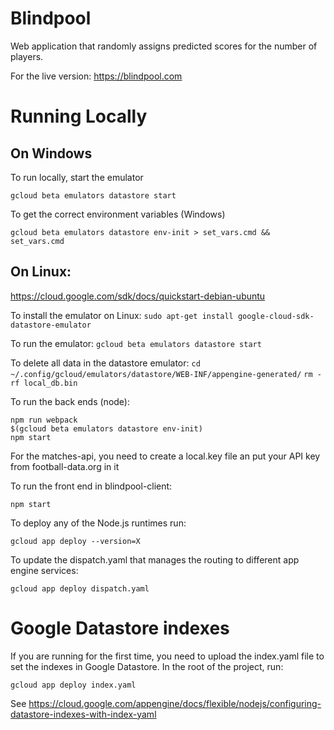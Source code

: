 # Blindpool
Web application that randomly assigns predicted scores for the number of players.

For the live version:
https://blindpool.com

# Running Locally
## On Windows
To run locally, start the emulator

```gcloud beta emulators datastore start```

To get the correct environment variables (Windows)

```gcloud beta emulators datastore env-init > set_vars.cmd && set_vars.cmd```

## On Linux:
https://cloud.google.com/sdk/docs/quickstart-debian-ubuntu

To install the emulator on Linux:
```sudo apt-get install google-cloud-sdk-datastore-emulator```

To run the emulator:
```gcloud beta emulators datastore start```

To delete all data in the datastore emulator:
```cd ~/.config/gcloud/emulators/datastore/WEB-INF/appengine-generated/```
```rm -rf local_db.bin```

To run the back ends (node):

```
npm run webpack
$(gcloud beta emulators datastore env-init)
npm start
```

For the matches-api, you need to create a local.key file an put your API key from football-data.org in it

To run the front end in blindpool-client:

```npm start```

To deploy any of the Node.js runtimes run:

```gcloud app deploy --version=X```

To update the dispatch.yaml that manages the routing to different app engine services:

```gcloud app deploy dispatch.yaml```

# Google Datastore indexes
If you are running for the first time, you need to upload the index.yaml file to set the indexes in Google Datastore.
In the root of the project, run:
```
gcloud app deploy index.yaml
```

See https://cloud.google.com/appengine/docs/flexible/nodejs/configuring-datastore-indexes-with-index-yaml
